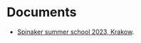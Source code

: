 # Documents

- [Spinaker summer school 2023, Krakow](http://vladowiki.fmf.uni-lj.si/doku.php?id=vlado:ed:ss:krakow).
